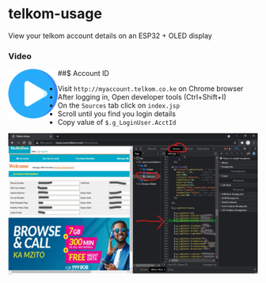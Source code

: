 # telkom-usage
 View your telkom account details on an ESP32 + OLED display
 
### Video
 
[<img src="play.png?raw=true" width=100 align=left>](https://www.linkedin.com/posts/fbiego_esp32-oled-telkom-activity-6865273096790654976-PsNW)
 
##$ Account ID
- Visit `http://myaccount.telkom.co.ke` on Chrome browser
- After logging in, Open developer tools (Ctrl+Shift+I)
- On the `Sources` tab click on `index.jsp`
- Scroll until you find you login details
- Copy value of `$.g_LoginUser.AcctId`

![image](image.jpg?raw=true "image")

